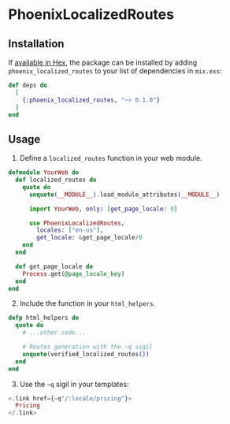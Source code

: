 # PhoenixLocalizedRoutes

## Installation

If [available in Hex](https://hex.pm/docs/publish), the package can be installed
by adding `phoenix_localized_routes` to your list of dependencies in `mix.exs`:

```elixir
def deps do
  [
    {:phoenix_localized_routes, "~> 0.1.0"}
  ]
end
```

## Usage

1. Define a `localized_routes` function in your web module.

```elixir
defmodule YourWeb do
  def localized_routes do
    quote do
      unquote(__MODULE__).load_module_attributes(__MODULE__)

      import YourWeb, only: [get_page_locale: 0]

      use PhoenixLocalizedRoutes,
        locales: ["en-us"],
        get_locale: &get_page_locale/0
    end
  end

  def get_page_locale do
    Process.get(@page_locale_key)
  end
end
```

2. Include the function in your `html_helpers`.

```elixir
defp html_helpers do
  quote do
    # ...other code...

    # Routes generation with the ~q sigil
    unquote(verified_localized_routes())
  end
end
```

3. Use the `~q` sigil in your templates:

```heex
<.link href={~q"/:locale/pricing"}>
  Pricing
</.link>
```
